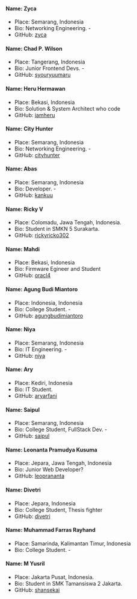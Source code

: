 #### Name: Zyca

- Place: Semarang, Indonesia
- Bio: Networking Engineering. -
- GitHub: [zyca](https://github.com/zycamichaela)

#### Name: Chad P. Wilson

- Place: Tangerang, Indonesia
- Bio: Junior Frontend Devs. -
- GitHub: [syouryuumaru](https://github.com/syouryuumaru)

#### Name: Heru Hermawan

- Place: Bekasi, Indonesia
- Bio: Solution & System Architect who code
- GitHub: [iamheru](https://github.com/iamheru)

#### Name: City Hunter

- Place: Semarang, Indonesia
- Bio: Networking Engineering. -
- GitHub: [cityhunter](https://github.com/cityhunterzinu)

#### Name: Abas

- Place: Semarang, Indonesia
- Bio: Developer. -
- GitHub: [kankuu](https://github.com/kankuu)

#### Name: Ricky V

- Place: Colomadu, Jawa Tengah, Indonesia.
- Bio: Student in SMKN 5 Surakarta.
- GitHub: [rickyricko302](https://github.com/rickyricko302)

#### Name: Mahdi

- Place: Bekasi, Indonesia
- Bio: Firmware Egineer and Student
- GitHub: [oracl4](https://github.com/oracl4/)

#### Name: Agung Budi Miantoro

- Place: Indonesia, Indonesia
- Bio: College Student. -
- GitHub: [agungbudimiantoro](https://github.com/agungbudimiantoro)

#### Name: Niya

- Place: Semarang, Indonesia
- Bio: IT Engineering. -
- GitHub: [niya](https://github.com/alhambraniya)

#### Name: Ary

- Place: Kediri, Indonesia
- Bio: IT Student.
- GitHub: [aryarfani](https://github.com/aryarfani)

 #### Name: Saipul
 
 - Place: Semarang, Indonesia
 - Bio: College Student, FullStack Dev. -
 - GitHub: [saipul](https://github.com/saifoelloh)

#### Name: Leonanta Pramudya Kusuma

- Place: Jepara, Jawa Tengah, Indonesia
- Bio: Junior Web Developer?
- GitHub: [leoprananta](https://github.com/leoprananta)
 
 #### Name: Divetri
 
 - Place: Jepara, Indonesia
 - Bio: College Student, Thesis fighter
 - GitHub: [divetri](https://github.com/divetri)

 #### Name: Muhammad Farras Rayhand
 
- Place: Samarinda, Kalimantan Timur, Indonesia
- Bio: College Student. -

#### Name: M Yusril

- Place: Jakarta Pusat, Indonesia.
- Bio: Student in SMK Tamansiswa 2 Jakarta.
- GitHub: [shansekai](https://github.com/shansekai)
